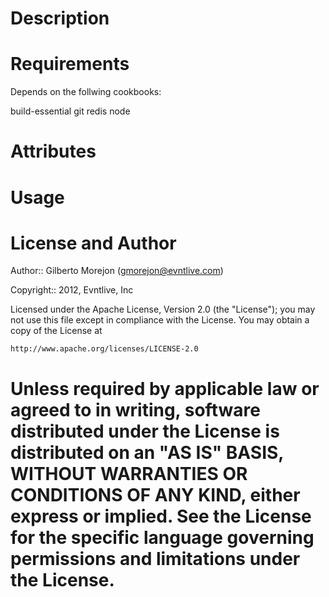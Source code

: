 Description
===========

Requirements
============

Depends on the follwing cookbooks:

 build-essential 
 git 
 redis 
 node

Attributes
==========

Usage
====

License and Author
====

Author:: Gilberto Morejon (<gmorejon@evntlive.com>)

Copyright:: 2012, Evntlive, Inc

Licensed under the Apache License, Version 2.0 (the "License");
you may not use this file except in compliance with the License.
You may obtain a copy of the License at

    http://www.apache.org/licenses/LICENSE-2.0

Unless required by applicable law or agreed to in writing, software
distributed under the License is distributed on an "AS IS" BASIS,
WITHOUT WARRANTIES OR CONDITIONS OF ANY KIND, either express or implied.
See the License for the specific language governing permissions and
limitations under the License.
=====

